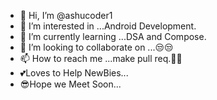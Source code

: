 - 👋 Hi, I’m @ashucoder1
- 👀 I’m interested in ...Android Development.
- 🌱 I’m currently learning ...DSA and Compose.
- 💞️ I’m looking to collaborate on ...😒😒
- 📫 How to reach me ...make pull req.🤣🤣
- 💕Loves to Help NewBies...
- 😎Hope we Meet Soon...

<!---
ashucoder1/ashucoder1 is a ✨ special ✨ repository because its `README.md` (this file) appears on your GitHub profile.
You can click the Preview link to take a look at your changes.
--->
